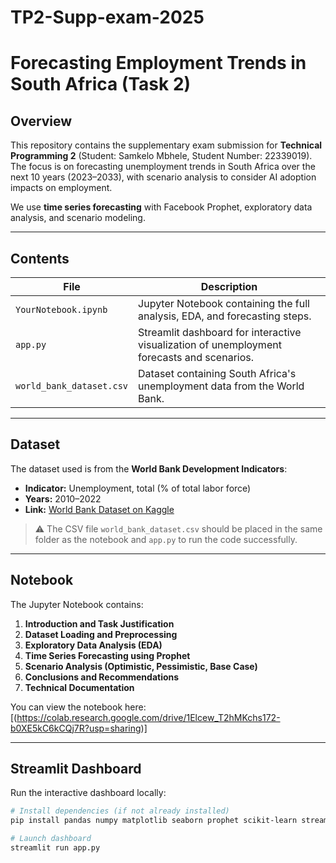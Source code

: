 # TP2-Supp-exam-2025

# Forecasting Employment Trends in South Africa (Task 2)

## Overview

This repository contains the supplementary exam submission for **Technical Programming 2** (Student: Samkelo Mbhele, Student Number: 22339019). The focus is on forecasting unemployment trends in South Africa over the next 10 years (2023–2033), with scenario analysis to consider AI adoption impacts on employment.

We use **time series forecasting** with Facebook Prophet, exploratory data analysis, and scenario modeling.

---

## Contents

| File | Description |
|------|-------------|
| `YourNotebook.ipynb` | Jupyter Notebook containing the full analysis, EDA, and forecasting steps. |
| `app.py` | Streamlit dashboard for interactive visualization of unemployment forecasts and scenarios. |
| `world_bank_dataset.csv` | Dataset containing South Africa's unemployment data from the World Bank. |

---

## Dataset

The dataset used is from the **World Bank Development Indicators**:

- **Indicator:** Unemployment, total (% of total labor force)
- **Years:** 2010–2022
- **Link:** [World Bank Dataset on Kaggle](https://www.kaggle.com/datasets/bhadramohit/world-bank-dataset)  

> ⚠️ The CSV file `world_bank_dataset.csv` should be placed in the same folder as the notebook and `app.py` to run the code successfully.

---

## Notebook

The Jupyter Notebook contains:

1. **Introduction and Task Justification**
2. **Dataset Loading and Preprocessing**
3. **Exploratory Data Analysis (EDA)**
4. **Time Series Forecasting using Prophet**
5. **Scenario Analysis (Optimistic, Pessimistic, Base Case)**
6. **Conclusions and Recommendations**
7. **Technical Documentation**

You can view the notebook here: [(https://colab.research.google.com/drive/1Elcew_T2hMKchs172-b0XE5kC6kCQj7R?usp=sharing)]

---

## Streamlit Dashboard

Run the interactive dashboard locally:

```bash
# Install dependencies (if not already installed)
pip install pandas numpy matplotlib seaborn prophet scikit-learn streamlit

# Launch dashboard
streamlit run app.py
